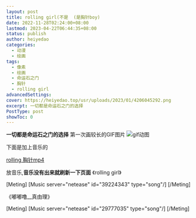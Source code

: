 ```yaml
---
layout: post
title: rolling girl(不是  (是胸针boy)
date: 2022-11-28T02:24:00+08:00
lastmod: 2023-04-22T06:44:35+08:00
status: publish
author: heiyedao
categories: 
  - 动漫
  - 绘画
tags: 
  - 像素
  - 绘画
  - 命运石之门
  - 胸针
  - rolling girl
advancedSettings: 
cover: https://heiyedao.top/usr/uploads/2023/01/4206045292.png
excerpt: 一切都是命运石之门的选择
PostType: post
showToc: 0
---
```


**一切都是命运石之门的选择**
第一次画较长的GIF图片
![gif动图][1]

下面是加上音乐的

[rolling 胸针mp4][2]

[1]: https://i.postimg.cc/prpq8BY0/3446697795.gif
[2]: https://heiyedao.lanzn.com/iHtOI2pgccmf

放音乐,**音乐没有出来就刷新一下页面**
《rolling girl》

[Meting]
[Music server="netease" id="39224343" type="song"/]
[/Meting]

《嘟嘟噜__真由理》

[Meting]
[Music server="netease" id="29777035" type="song"/]
[/Meting]
